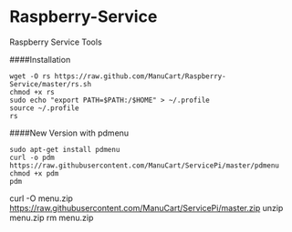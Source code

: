 Raspberry-Service
=================

Raspberry Service Tools

####Installation

    wget -O rs https://raw.github.com/ManuCart/Raspberry-Service/master/rs.sh
    chmod +x rs
    sudo echo "export PATH=$PATH:/$HOME" > ~/.profile
    source ~/.profile
    rs

####New Version with pdmenu
    
    sudo apt-get install pdmenu
    curl -o pdm https://raw.githubusercontent.com/ManuCart/ServicePi/master/pdmenu
    chmod +x pdm
    pdm

curl -O menu.zip https://raw.githubusercontent.com/ManuCart/ServicePi/master.zip
unzip menu.zip
rm menu.zip

